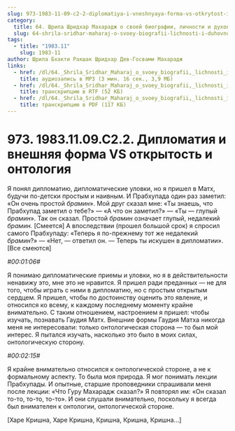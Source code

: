 ```yaml
---
slug: 973-1983-11-09-c2-2-diplomatiya-i-vneshnyaya-forma-vs-otkrytost-i-ontologiya
category:
  title: 64. Шрила Шридхар Махарадж о своей биографии, личности и духовном опыте
  slug: 64-shrila-sridhar-maharaj-o-svoey-biografii-lichnosti-i-duhovnom-opyte
tags:
  - title: "1983.11"
    slug: 1983-11
author: Шрила Бхакти Ракшак Шридхар Дев-Госвами Махарадж
links:
  - href: /dl/64._Shrila_Sridhar_Maharaj_o_svoey_biografii,_lichnosti_i_duhovnom_opyte/973_1983.11.09.C2.2_SridharMj_Diplomatija_i_vneshnjaja_forma_VS_otkrytost_i_ontologija.mp3
    title: аудиозапись в MP3 (3 мин. 16 сек., 3,9 МБ)
  - href: /dl/64._Shrila_Sridhar_Maharaj_o_svoey_biografii,_lichnosti_i_duhovnom_opyte/973_1983.11.09.C2.2_SridharMj_Diplomatija_i_vneshnjaja_forma_VS_otkrytost_i_ontologija.rtf
    title: транскрипцию в RTF (52 КБ)
  - href: /dl/64._Shrila_Sridhar_Maharaj_o_svoey_biografii,_lichnosti_i_duhovnom_opyte/973_1983.11.09.C2.2_SridharMj_Diplomatija_i_vneshnjaja_forma_VS_otkrytost_i_ontologija.pdf
    title: транскрипцию в PDF (117 КБ)
---
```


# 973. 1983.11.09.C2.2. Дипломатия и внешняя форма VS открытость и онтология

Я понял дипломатию, дипломатические уловки, но я пришел в Матх, будучи по-детски простым и наивным. И Прабхупада один раз заметил: «Он очень простой *брамин*». Мой друг сказал мне: «Ты знаешь, что Прабхупад заметил о тебе?» — «А что он заметил?» — «Ты — глупый *брамин*». Так он сказал. Простой *брамин* означает глупый, недалекий *брамин.* [Смеется] А впоследствии (прошел большой срок) я спросил самого Прабхупаду: «Теперь я по-прежнему тот же недалекий *брамин*?» — «Нет, — ответил он. — Теперь ты искушен в дипломатии». [Все смеются]

*#00:01:06#*

Я понимаю дипломатические приемы и уловки, но я в действительности ненавижу это, мне это не нравится. Я пришел ради преданных — не для того, чтобы играть с ними в дипломатию, но с простым открытым сердцем. Я пришел, чтобы по достоинству оценить это явление, и относился ко всему, к каждому последнему моменту крайне внимательно. С таким отношением, настроением я пришел: чтобы изучать, познавать Гаудия Матх. Внешние формы Гаудия Матха никогда меня не интересовали: только онтологическая сторона — то был мой интерес. Я пытался изучать, насколько это было в моих силах, онтологическую сторону.

*#00:02:15#*

Я крайне внимательно относился к онтологической стороне, а не к формальному аспекту. То была моя природа. Я мог понимать лекции Прабхупады. И опытные, старшие проповедники спрашивали меня после лекции: «Что Гуру Махарадж сказал?» Я повторял им: «Он сказал то-то, то-то, то-то». И они слушали внимательно, поскольку я всегда был внимателен к онтологии, онтологической стороне.

[Харе Кришна, Харе Кришна, Кришна, Кришна, Кришна…]


